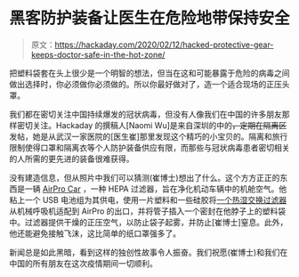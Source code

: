 # 黑客防护装备让医生在危险地带保持安全

> 原文：<https://hackaday.com/2020/02/12/hacked-protective-gear-keeps-doctor-safe-in-the-hot-zone/>

把塑料袋套在头上很少是一个明智的想法，但当在这和可能暴露于危险的病毒之间做出选择时，你必须做你必须做的。所以你最好做对了，造一个适合现场的正压头罩。

我们都在密切关注中国持续爆发的冠状病毒，但没有人像我们在中国的许多朋友那样密切关注。Hackaday 的撰稿人[Naomi Wu]是来自深圳的中的~~，定期在隔离区~~发帖，她是从武汉一家医院的[医生崔]那里发现这个精巧的小宝贝的。隔离和旅行限制使得口罩和隔离衣等个人防护装备供应有限，而那些与冠状病毒患者密切相关的人所需的更先进的装备很难获得。

没有建造信息，但从照片中我们可以猜测(崔博士)想出了什么。这个方方正正的东西是一辆 [AirPro Car](http://en.broad.com/ProductShow-1.aspx) ，一种 HEPA 过滤器，旨在净化机动车辆中的机舱空气。他粘上一个 USB 电池组为其供电，使用一片塑料和一些硅胶将[一个热湿交换过滤器](https://en.wikipedia.org/wiki/Heat_and_moisture_exchanger)从机械呼吸机适配到 AirPro 的出口，并将管子插入一个密封在他脖子上的塑料袋中。过滤器提供干燥的正压空气，以防止袋子起雾，并防止[崔博士]窒息。此外，他还能避免接触飞沫，这比简单的纸口罩强多了。

新闻总是如此黑暗，看到这样的独创性故事令人振奋。我们祝愿(崔博士)和我们在中国的所有朋友在这次疫情期间一切顺利。